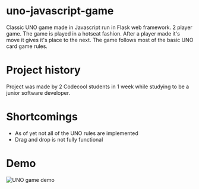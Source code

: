 

# uno-javascript-game
Classic UNO game made in Javascript run in Flask web framework.
2 player game. The game is played in a hotseat fashion. After a player made it's move it gives it's place to the next.
The game follows most of the basic UNO card game rules.

# Project history
Project was made by 2 Codecool students in 1 week while studying to be a junior software developer.

# Shortcomings
- As of yet not all of the UNO rules are implemented
- Drag and drop is not fully functional

# Demo
![UNO game demo](demo/demo.gif)
